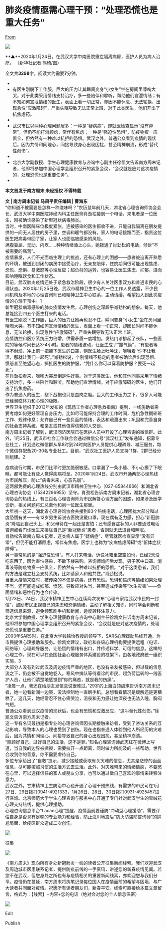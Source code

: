 # 肺炎疫情亟需心理干预：“处理恐慌也是重大任务”

[From](https://mp.weixin.qq.com/s/aMm-biE3d8svmbKI2TLjRg)  

![](https://res.cloudinary.com/dqvsulqdb/image/upload/v1580995556/mewdelat6yrvp1f4p9rt.jpg)

**▲**2020年1月24日，在武汉大学中南医院重症隔离病房，医护人员为病人治疗。 （新华社记者 熊琦/图）

全文共**3298**字，阅读大约需要**7**分钟。

-
-   有医生刚脱下工作服，巨大的压力让其瞬间变身“小女生”坐在房间里嚎啕大哭，对于此类采用情绪支持治疗，多一些陪伴和聆听，帮助他们宣泄情绪；有不知如何宣泄情绪的医生，表面上看一切正常，却因不能休息、无法轮换，出现急性“应激障碍”，严重失眠导致无法正常上班，对于此类医生，他们开出了抗焦虑药。
-
-   武汉市民以两种心理问题居多：一种是“疑病症”，即就医检查显示“没有异常”，但仍不能打消顾虑，常伴有焦虑；一种是“强迫性恐惧”，防疫物资一应俱全，但依然有一种难以抗拒的恐惧。武汉之外，普通公众看到疫情的现状后，因为共情和同理心，间接导致身心出现困扰，甚至精神崩溃，形成“替代性创伤”。
-
-   北京大学副教授、学生心理健康教育与咨询中心副主任徐凯文告诉南方周末记者，他即将参加中国心理学会组织召开的紧急会议，“会议就是应对这次疫情的，处理恐慌也是重要任务”。
-

**本文首发于南方周末 未经授权 不得转载**

**文 | 南方周末记者 马肃平责任编辑 | 曹海东**  
“你知道不被需要是怎样一种滋味吗？”农历鼠年前几天，湖北省心理咨询师协会会长、武汉大学中南医院神经内科主任医师肖劲松接到一个电话，来电者是一位医生，刚被确诊感染了新型冠状病毒肺炎。  
当时，中南医院床位极度紧张，连被感染的医生都收不进，只能自我隔离在朋友提供的一间无人居住的房子里，空调和暖气都没有。家人的电话接踵而至，指责这位医生把病毒带回了家，让家人也面临被感染的风险。  
满腹委屈、无助、内疚……种种情绪涌上心头，她拨通了肖劲松的电话，倾诉“不被需要的痛苦”。  
疫情暴发，人们不光面临生理上的挑战，还有心理上的困惑——患者被迫离开熟悉的环境，被送到封闭的病房中接受治疗，无亲友陪伴，住院期间很可能出现焦虑、恐慌、恐惧、易激怒等心理反应；超负荷的运转，也容易让医生焦虑、抑郁，进而影响睡眠饮食和工作状态。  
目前，武汉肺炎疫情还处于紧急救治阶段，很少有人关注医患双方和普通市民的心理状态。2020年1月25日晚，武汉市精神卫生中心的一位工作人员透露，不少民间机构及本地的心理咨询师已和精神卫生中心联系，主动请缨，希望投入到此次疫情的心理干预中。1  
新型冠状病毒感染的肺炎疫情发生后，心理创伤之深超乎肖劲松的想象。每天，他总能接到四五个医生打来的电话。  
有医生刚脱下工作服，巨大的压力让她再也忍不住，瞬间变身“小女生”坐在房间里嚎啕大哭。有不知如何宣泄情绪的医生，表面上看一切正常，却因长时间不能休息、无法轮换，出现急性“应激障碍”，严重失眠导致无法正常上班。  
疫情防控和医疗系统压力倍增，供需矛盾一度增加。发热门诊排起了长队，一些医院的等候时间长达3-4小时。患者的情绪波动，让医生成了“撒气筒”，“有患者等得不耐烦，冲上前一把摘下医生的口罩，朝医生脸上吐唾沫，嚷嚷着 ‘你不让我活，那就让我们一起死’。”肖劲松说，个别情绪不稳定的患者被确诊后出现恐惧、愤怒甚至绝望心态，撕扯医生的防护服，“凭什么你可以穿着防护服？要死一起死”。  
在肖劲松看来，嚎啕大哭反倒是件好事。对于这类医生，他和其他同事采用了情绪支持治疗，多一些陪伴和聆听，帮助他们宣泄情绪。对于应激障碍的医生，他们开出了抗焦虑药。  
作为普通人的医生，褪下战袍也只是血肉之躯。巨大的工作压力之下，很多人可能已经濒临体力和心理的极限。  
世界卫生组织于2013年发布的《现场工作者心理急救指南》提到，一线施助者需要考虑如何更好管理自身压力，比如尽可能保持合理的工作时间，危机急性期轮班工作、规律作息；允许自己有一些负面的情绪，表达和疏泄出来；巩固和完善自身的社会支持系统，和亲友或其他值得信赖的人交谈。  
南方周末记者了解到，武汉同济医院已在医护人员中开设了心理咨询的微信群。此外，1月25日，武汉市社会工作联合会通过微信公号“武汉社工”发布通知，招募专业社工，计划通过微信群从早8时到24时向医护人员提供心理疏导、减压服务，每个微信群配备20-30名专业社工。目前，“武汉社工医护人员支持”1群、2群已经分别组建。2  

疫病流行时期，市民们比平时更加脆弱敏感。口罩漏了一条小缝、不小心摸了下眼睛，都可能让有些人觉得疾病将至。2020年1月24日，武汉市开通两部心理热线为市民解压，防止“病毒未来，心态先崩”。  
这两部免费的心理热线分别由武汉市精神卫生中心（027-85844666）和湖北省心理咨询协会（15342296955）坚守。肖劲松告诉南方周末记者，湖北省心理咨询协会的热线上，有三百名心理咨询师为市民解答心理方面的困惑，如果涉及医学诊断，相关问题将汇总至他和另一位医生那里。  
大年初一这天，湖北省心理咨询协会共接到83个热线电话，心理困扰大部分和过度恐慌有关——有12岁男生诉说去医院没戴口罩，现在偶有乏力感，担心“新冠肺炎”降临到自己头上，和父母待在一起还是害怕；还有感冒症状的人非要通过电话咨询或看门诊医生来排除自己是“新冠肺炎”患者，否则就无法进食和睡眠。  
肖劲松告诉南方周末记者，这类病人属于“疑病症”，尽管就医检查显示“没有异常”，但仍不能打消顾虑，常伴有焦虑。医学上也称为“疾病焦虑障碍”或“躯体症状障碍”。  
另一类常见的是“强迫性恐惧”。有人打来电话，诉说冰箱里空空如也，已经2天没吃东西了，因为害怕感染，不敢下楼采购。咨询师询问后发现，男子家中口罩、消毒液等防疫物资一应俱全，但依然有一种难以抗拒的恐惧。“对于这类患者，我们的方法是建立社会支持系统，比如请家人和他共住。”肖劲松说。  
当重大疫情来临时，被传染的不仅是病毒，还有恐慌。恐惧和焦虑等情绪如果处理不当，还可能造成抑郁、愤怒，导致应对失当，甚至造成传染等“次生灾害”——负面情绪和恶性行为也会传染。  
1月23日、24日，武汉市精神卫生中心连续两次发布“心理专家给武汉市民的一封信”，鼓励市民正视自己的焦虑和恐惧情绪，主动了解相关知识，同时学会判断和筛选信息来源，避免频繁刷手机和新闻，适度转移注意力。  
北京大学副教授、学生心理健康教育与咨询中心副主任徐凯文告诉南方周末记者，他即将参加中国心理学会组织召开的紧急会议，“会议就是应对这次疫情的，处理恐慌也是重要任务。”  
2003年SARS时，在北京大学钱铭怡教授的领导下，SARS心理援助热线开通，为市民提供心理援助和服务。徐凯文建议，政府和各级心理机构要提供远程（电话、网络等）心理疏导服务，让恐慌的情绪有出口，并传递科学、可信的信息。这样的心理工作，现在可以在全国社会心理服务体系建设的框架下，由各地政府统一组织实施。3  
大部分人没有到过武汉及周边疫情严重的地区，也没有亲友被感染，但过载的信息流之下，仍会被不自觉地卷入。寒风中排队等待看诊的市民、超负荷运转的一线医护人员，让他们清楚地感觉到“你的痛苦，就是我的伤痛”。  
“凌晨一点，我还在给朋友发信息说很难过。”29岁的上海白领虞琪告诉南方周末记者，她一边看新闻一边哭，没法控制地一直刷手机，总想看看情况是缓解还是更糟糕了。这几天，她经常忍不住心痛哭泣，沮丧和无力感让她深夜也无法入睡，胸闷气短。  
普通公众看到武汉疫情的现状后，也会有恐慌和应激反应，“这叫替代性创伤。”徐凯文告诉南方周末记者。  
这一专有名词最初是指专业的心理咨询师因长期接触来访者，受到了咨访关系的互动影响，导致本人的心理也受到了创伤。现在也指普通人体验到他人所经历的灾难后，因为共情和同理心，间接导致自己的身心出现困扰，甚至精神崩溃。  
“照顾好自己，过好自己的生活，这不是罪。”知名心理咨询师武志红在微博上写道，当自我的边界被撕裂，需要拉开一点距离，同时做力所能及的一些帮助，世界会收到你的善意，你不需要虐待自己。  
多位专家给出了“自救”提示，减少接触或获取有关灾难的信息，尤其是悲惨的画面信息，尽可能按照习惯的生活方式去生活。此外，对灾难带来的情绪情感，不要憋在心里，可以选择信任的家人或朋友分享，也可以通过做自己喜欢的事情来转移注意力。  
武汉之外，甘肃精神卫生防治中心也开通了心理干预热线，有需求的市民可在1月27日、29日拨打0941-4921333，1月26日、28日、30日拨打0931-4925457进行咨询。北京师范大学学生心理咨询与服务中心开通了专门针对武汉学生的雪绒花心理支持热线，提供心理援助。  
心理咨询信息平台“Lacan心理”提醒，疫情面前要谨防“冲动型心理援助”，需要评估自身是否具有足够的专业能力和经验，防止汶川地震后“防火防盗防咨询师”的尴尬局面，给疫区群众造成二次创伤。  

![](https://res.cloudinary.com/dqvsulqdb/image/upload/v1580995558/o4bc3luouyfsofxwvidj.png)

征集  

![](https://res.cloudinary.com/dqvsulqdb/image/upload/v1580995558/pntwtdvalwp3z6b58tg0.png)

《南方周末》现向所有身处新冠肺炎一线的读者公开征集新闻线索。我们欢迎武汉及周边城市医患联系记者，提供防疫前线的一手资讯，讲述您的新春疫情见闻。若您不在武汉，但您身处之所也有与疫情相关的重要新闻线索，亦欢迎您与我们分享。疫情仍在蔓延，南方周末将执笔记录每位国人在疫情面前的希望与困境，与广大读者共同面对疫情。祝愿所有读者朋友们，新春平安。线索可直接给本篇文章留言，格式为：【线索】+内容+您的电话（绝对会对您的个人信息保密）  

![](https://res.cloudinary.com/dqvsulqdb/image/upload/v1580995559/z1fjl3rcdsbdazfnjppr.jpg)

Edit

Publish
